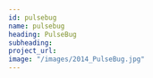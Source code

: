```yaml
---
id: pulsebug
name: pulsebug
heading: PulseBug
subheading: 
project_url:
image: "/images/2014_PulseBug.jpg"
---
```

